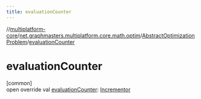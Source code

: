 ```yaml
---
title: evaluationCounter
---
```

//[multiplatform-core](../../../index.html)/[net.graphmasters.multiplatform.core.math.optim](../index.html)/[AbstractOptimizationProblem](index.html)/[evaluationCounter](evaluation-counter.html)



# evaluationCounter



[common]\
open override val [evaluationCounter](evaluation-counter.html): [Incrementor](../../net.graphmasters.multiplatform.core.math.utils/-incrementor/index.html)




